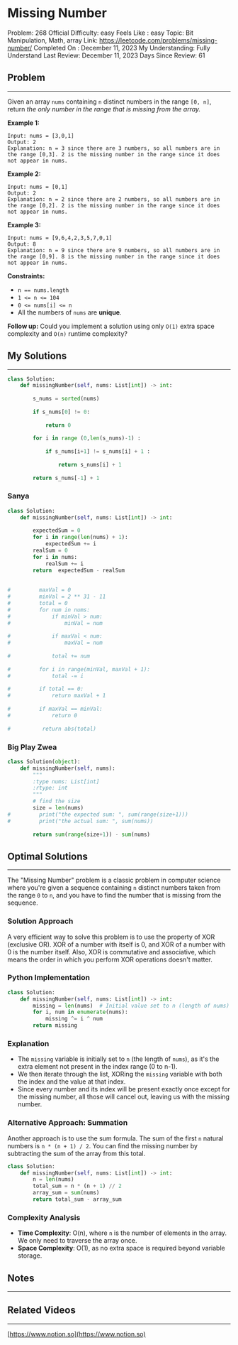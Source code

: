 # Missing Number

Problem: 268
Official Difficulty: easy
Feels Like : easy
Topic: Bit Manipulation, Math, array
Link: https://leetcode.com/problems/missing-number/
Completed On : December 11, 2023
My Understanding: Fully Understand
Last Review: December 11, 2023
Days Since Review: 61

## Problem

---

Given an array `nums` containing `n` distinct numbers in the range `[0, n]`, return *the only number in the range that is missing from the array.*

**Example 1:**

```
Input: nums = [3,0,1]
Output: 2
Explanation: n = 3 since there are 3 numbers, so all numbers are in the range [0,3]. 2 is the missing number in the range since it does not appear in nums.

```

**Example 2:**

```
Input: nums = [0,1]
Output: 2
Explanation: n = 2 since there are 2 numbers, so all numbers are in the range [0,2]. 2 is the missing number in the range since it does not appear in nums.

```

**Example 3:**

```
Input: nums = [9,6,4,2,3,5,7,0,1]
Output: 8
Explanation: n = 9 since there are 9 numbers, so all numbers are in the range [0,9]. 8 is the missing number in the range since it does not appear in nums.

```

**Constraints:**

- `n == nums.length`
- `1 <= n <= 104`
- `0 <= nums[i] <= n`
- All the numbers of `nums` are **unique**.

**Follow up:** Could you implement a solution using only `O(1)` extra space complexity and `O(n)` runtime complexity?

## My Solutions

---

```python
class Solution:
    def missingNumber(self, nums: List[int]) -> int:
        
        s_nums = sorted(nums)
        
        if s_nums[0] != 0:
            
            return 0
        
        for i in range (0,len(s_nums)-1) : 
            
            if s_nums[i+1] != s_nums[i] + 1 : 
                
                return s_nums[i] + 1 
                   
        return s_nums[-1] + 1
```

### Sanya

```python
class Solution:
    def missingNumber(self, nums: List[int]) -> int:
        
        expectedSum = 0
        for i in range(len(nums) + 1):
            expectedSum += i
        realSum = 0
        for i in nums:
            realSum += i
        return  expectedSum - realSum
        
        
#         maxVal = 0
#         minVal = 2 ** 31 - 11
#         total = 0
#         for num in nums: 
#             if minVal > num:
#                 minVal = num
                
#             if maxVal < num:
#                 maxVal = num
            
#             total += num
            
#         for i in range(minVal, maxVal + 1):
#             total -= i
    
#         if total == 0:
#             return maxVal + 1
    
#         if maxVal == minVal:
#             return 0
    
#          return abs(total)
```

### Big Play Zwea

```python
class Solution(object):
    def missingNumber(self, nums):
        """
        :type nums: List[int]
        :rtype: int
        """
        # find the size
        size = len(nums)
#         print("the expected sum: ", sum(range(size+1)))
#         print("the actual sum: ", sum(nums))
        
        return sum(range(size+1)) - sum(nums)

```

## Optimal Solutions

---

The "Missing Number" problem is a classic problem in computer science where you're given a sequence containing `n` distinct numbers taken from the range `0` to `n`, and you have to find the number that is missing from the sequence.

### Solution Approach

A very efficient way to solve this problem is to use the property of XOR (exclusive OR). XOR of a number with itself is 0, and XOR of a number with 0 is the number itself. Also, XOR is commutative and associative, which means the order in which you perform XOR operations doesn't matter.

### Python Implementation

```python
class Solution:
    def missingNumber(self, nums: List[int]) -> int:
        missing = len(nums)  # Initial value set to n (length of nums)
        for i, num in enumerate(nums):
            missing ^= i ^ num
        return missing

```

### Explanation

- The `missing` variable is initially set to `n` (the length of `nums`), as it's the extra element not present in the index range (0 to n-1).
- We then iterate through the list, XORing the `missing` variable with both the index and the value at that index.
- Since every number and its index will be present exactly once except for the missing number, all those will cancel out, leaving us with the missing number.

### Alternative Approach: Summation

Another approach is to use the sum formula. The sum of the first `n` natural numbers is `n * (n + 1) / 2`. You can find the missing number by subtracting the sum of the array from this total.

```python
class Solution:
    def missingNumber(self, nums: List[int]) -> int:
        n = len(nums)
        total_sum = n * (n + 1) // 2
        array_sum = sum(nums)
        return total_sum - array_sum

```

### Complexity Analysis

- **Time Complexity**: O(n), where `n` is the number of elements in the array. We only need to traverse the array once.
- **Space Complexity**: O(1), as no extra space is required beyond variable storage.

## Notes

---

 

## Related Videos

---

[https://www.notion.so](https://www.notion.so)